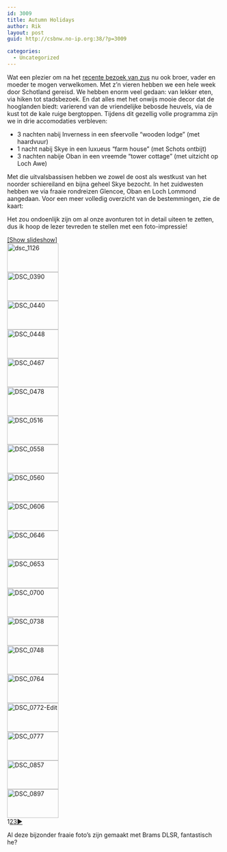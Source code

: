 ```yaml
---
id: 3009
title: Autumn Holidays
author: Rik
layout: post
guid: http://csbnw.no-ip.org:38/?p=3009

categories:
  - Uncategorized
---
```

Wat een plezier om na het [recente bezoek van zus][1] nu ook broer, vader en moeder te mogen verwelkomen. Met z&#8217;n vieren hebben we een hele week door Schotland gereisd. We hebben enorm veel gedaan: van lekker eten, via hiken tot stadsbezoek. En dat alles met het onwijs mooie decor dat de hooglanden biedt: varierend van de vriendelijke bebosde heuvels, via de kust tot de kale ruige bergtoppen. Tijdens dit gezellig volle programma zijn we in drie accomodaties verbleven:

  * 3 nachten nabij Inverness in een sfeervolle &#8220;wooden lodge&#8221; (met haardvuur)
  * 1 nacht nabij Skye in een luxueus &#8220;farm house&#8221; (met Schots ontbijt)
  * 3 nachten nabije Oban in een vreemde &#8220;tower cottage&#8221; (met uitzicht op Loch Awe)

Met die uitvalsbassisen hebben we zowel de oost als westkust van het noorder schiereiland en bijna geheel Skye bezocht. In het zuidwesten hebben we via fraaie rondreizen Glencoe, Oban en Loch Lommond aangedaan. Voor een meer volledig overzicht van de bestemmingen, zie de kaart:  


Het zou ondoenlijk zijn om al onze avonturen tot in detail uiteen te zetten, dus ik hoop de lezer tevreden te stellen met een foto-impressie!  


<div
	class="ngg-galleryoverview ngg-ajax-pagination-none"
	id="ngg-gallery-70a5875b23772bcb641ac607af3b0086-1">
  <div class="slideshowlink">
    <a href='http://csbnw.no-ip.org:38/index.php/nggallery/slideshow?p=3009'>[Show slideshow]</a>
  </div>
  
  <!-- Thumbnails -->
  
  <div id="ngg-image-0" class="ngg-gallery-thumbnail-box" >
    <div class="ngg-gallery-thumbnail">
      <a href="http://csbnw.no-ip.org:38/wp-content/gallery/autumn-holidays-2015/DSC_1126.jpg"
               title=""
               data-src="http://csbnw.no-ip.org:38/wp-content/gallery/autumn-holidays-2015/DSC_1126.jpg"
               data-thumbnail="http://csbnw.no-ip.org:38/wp-content/gallery/autumn-holidays-2015/thumbs/thumbs_DSC_1126.jpg"
               data-image-id="1270"
               data-title="dsc_1126"
               data-description=""
               class="ngg-fancybox" rel="70a5875b23772bcb641ac607af3b0086"> <img
                    title="dsc_1126"
                    alt="dsc_1126"
                    src="http://csbnw.no-ip.org:38/wp-content/gallery/autumn-holidays-2015/thumbs/thumbs_DSC_1126.jpg"
                    width="120"
                    height="67"
                    style="max-width:none;"
 /> </a>
    </div>
  </div>
  
  <div id="ngg-image-1" class="ngg-gallery-thumbnail-box" >
    <div class="ngg-gallery-thumbnail">
      <a href="http://csbnw.no-ip.org:38/wp-content/gallery/autumn-holidays-2015/DSC_0390.jpg"
               title=""
               data-src="http://csbnw.no-ip.org:38/wp-content/gallery/autumn-holidays-2015/DSC_0390.jpg"
               data-thumbnail="http://csbnw.no-ip.org:38/wp-content/gallery/autumn-holidays-2015/thumbs/thumbs_DSC_0390.jpg"
               data-image-id="1327"
               data-title="DSC_0390"
               data-description=""
               class="ngg-fancybox" rel="70a5875b23772bcb641ac607af3b0086"> <img
                    title="DSC_0390"
                    alt="DSC_0390"
                    src="http://csbnw.no-ip.org:38/wp-content/gallery/autumn-holidays-2015/thumbs/thumbs_DSC_0390.jpg"
                    width="120"
                    height="67"
                    style="max-width:none;"
 /> </a>
    </div>
  </div>
  
  <div id="ngg-image-2" class="ngg-gallery-thumbnail-box" >
    <div class="ngg-gallery-thumbnail">
      <a href="http://csbnw.no-ip.org:38/wp-content/gallery/autumn-holidays-2015/DSC_0440.jpg"
               title=""
               data-src="http://csbnw.no-ip.org:38/wp-content/gallery/autumn-holidays-2015/DSC_0440.jpg"
               data-thumbnail="http://csbnw.no-ip.org:38/wp-content/gallery/autumn-holidays-2015/thumbs/thumbs_DSC_0440.jpg"
               data-image-id="1328"
               data-title="DSC_0440"
               data-description=""
               class="ngg-fancybox" rel="70a5875b23772bcb641ac607af3b0086"> <img
                    title="DSC_0440"
                    alt="DSC_0440"
                    src="http://csbnw.no-ip.org:38/wp-content/gallery/autumn-holidays-2015/thumbs/thumbs_DSC_0440.jpg"
                    width="120"
                    height="67"
                    style="max-width:none;"
 /> </a>
    </div>
  </div>
  
  <div id="ngg-image-3" class="ngg-gallery-thumbnail-box" >
    <div class="ngg-gallery-thumbnail">
      <a href="http://csbnw.no-ip.org:38/wp-content/gallery/autumn-holidays-2015/DSC_0448.jpg"
               title=""
               data-src="http://csbnw.no-ip.org:38/wp-content/gallery/autumn-holidays-2015/DSC_0448.jpg"
               data-thumbnail="http://csbnw.no-ip.org:38/wp-content/gallery/autumn-holidays-2015/thumbs/thumbs_DSC_0448.jpg"
               data-image-id="1329"
               data-title="DSC_0448"
               data-description=""
               class="ngg-fancybox" rel="70a5875b23772bcb641ac607af3b0086"> <img
                    title="DSC_0448"
                    alt="DSC_0448"
                    src="http://csbnw.no-ip.org:38/wp-content/gallery/autumn-holidays-2015/thumbs/thumbs_DSC_0448.jpg"
                    width="120"
                    height="67"
                    style="max-width:none;"
 /> </a>
    </div>
  </div>
  
  <div id="ngg-image-4" class="ngg-gallery-thumbnail-box" >
    <div class="ngg-gallery-thumbnail">
      <a href="http://csbnw.no-ip.org:38/wp-content/gallery/autumn-holidays-2015/DSC_0467.jpg"
               title=""
               data-src="http://csbnw.no-ip.org:38/wp-content/gallery/autumn-holidays-2015/DSC_0467.jpg"
               data-thumbnail="http://csbnw.no-ip.org:38/wp-content/gallery/autumn-holidays-2015/thumbs/thumbs_DSC_0467.jpg"
               data-image-id="1330"
               data-title="DSC_0467"
               data-description=""
               class="ngg-fancybox" rel="70a5875b23772bcb641ac607af3b0086"> <img
                    title="DSC_0467"
                    alt="DSC_0467"
                    src="http://csbnw.no-ip.org:38/wp-content/gallery/autumn-holidays-2015/thumbs/thumbs_DSC_0467.jpg"
                    width="120"
                    height="67"
                    style="max-width:none;"
 /> </a>
    </div>
  </div>
  
  <div id="ngg-image-5" class="ngg-gallery-thumbnail-box" >
    <div class="ngg-gallery-thumbnail">
      <a href="http://csbnw.no-ip.org:38/wp-content/gallery/autumn-holidays-2015/DSC_0478.jpg"
               title=""
               data-src="http://csbnw.no-ip.org:38/wp-content/gallery/autumn-holidays-2015/DSC_0478.jpg"
               data-thumbnail="http://csbnw.no-ip.org:38/wp-content/gallery/autumn-holidays-2015/thumbs/thumbs_DSC_0478.jpg"
               data-image-id="1331"
               data-title="DSC_0478"
               data-description=""
               class="ngg-fancybox" rel="70a5875b23772bcb641ac607af3b0086"> <img
                    title="DSC_0478"
                    alt="DSC_0478"
                    src="http://csbnw.no-ip.org:38/wp-content/gallery/autumn-holidays-2015/thumbs/thumbs_DSC_0478.jpg"
                    width="120"
                    height="67"
                    style="max-width:none;"
 /> </a>
    </div>
  </div>
  
  <div id="ngg-image-6" class="ngg-gallery-thumbnail-box" >
    <div class="ngg-gallery-thumbnail">
      <a href="http://csbnw.no-ip.org:38/wp-content/gallery/autumn-holidays-2015/DSC_0516.jpg"
               title=""
               data-src="http://csbnw.no-ip.org:38/wp-content/gallery/autumn-holidays-2015/DSC_0516.jpg"
               data-thumbnail="http://csbnw.no-ip.org:38/wp-content/gallery/autumn-holidays-2015/thumbs/thumbs_DSC_0516.jpg"
               data-image-id="1332"
               data-title="DSC_0516"
               data-description=""
               class="ngg-fancybox" rel="70a5875b23772bcb641ac607af3b0086"> <img
                    title="DSC_0516"
                    alt="DSC_0516"
                    src="http://csbnw.no-ip.org:38/wp-content/gallery/autumn-holidays-2015/thumbs/thumbs_DSC_0516.jpg"
                    width="120"
                    height="67"
                    style="max-width:none;"
 /> </a>
    </div>
  </div>
  
  <div id="ngg-image-7" class="ngg-gallery-thumbnail-box" >
    <div class="ngg-gallery-thumbnail">
      <a href="http://csbnw.no-ip.org:38/wp-content/gallery/autumn-holidays-2015/DSC_0558.jpg"
               title=""
               data-src="http://csbnw.no-ip.org:38/wp-content/gallery/autumn-holidays-2015/DSC_0558.jpg"
               data-thumbnail="http://csbnw.no-ip.org:38/wp-content/gallery/autumn-holidays-2015/thumbs/thumbs_DSC_0558.jpg"
               data-image-id="1333"
               data-title="DSC_0558"
               data-description=""
               class="ngg-fancybox" rel="70a5875b23772bcb641ac607af3b0086"> <img
                    title="DSC_0558"
                    alt="DSC_0558"
                    src="http://csbnw.no-ip.org:38/wp-content/gallery/autumn-holidays-2015/thumbs/thumbs_DSC_0558.jpg"
                    width="120"
                    height="67"
                    style="max-width:none;"
 /> </a>
    </div>
  </div>
  
  <div id="ngg-image-8" class="ngg-gallery-thumbnail-box" >
    <div class="ngg-gallery-thumbnail">
      <a href="http://csbnw.no-ip.org:38/wp-content/gallery/autumn-holidays-2015/DSC_0560.jpg"
               title=""
               data-src="http://csbnw.no-ip.org:38/wp-content/gallery/autumn-holidays-2015/DSC_0560.jpg"
               data-thumbnail="http://csbnw.no-ip.org:38/wp-content/gallery/autumn-holidays-2015/thumbs/thumbs_DSC_0560.jpg"
               data-image-id="1334"
               data-title="DSC_0560"
               data-description=""
               class="ngg-fancybox" rel="70a5875b23772bcb641ac607af3b0086"> <img
                    title="DSC_0560"
                    alt="DSC_0560"
                    src="http://csbnw.no-ip.org:38/wp-content/gallery/autumn-holidays-2015/thumbs/thumbs_DSC_0560.jpg"
                    width="120"
                    height="67"
                    style="max-width:none;"
 /> </a>
    </div>
  </div>
  
  <div id="ngg-image-9" class="ngg-gallery-thumbnail-box" >
    <div class="ngg-gallery-thumbnail">
      <a href="http://csbnw.no-ip.org:38/wp-content/gallery/autumn-holidays-2015/DSC_0606.jpg"
               title=""
               data-src="http://csbnw.no-ip.org:38/wp-content/gallery/autumn-holidays-2015/DSC_0606.jpg"
               data-thumbnail="http://csbnw.no-ip.org:38/wp-content/gallery/autumn-holidays-2015/thumbs/thumbs_DSC_0606.jpg"
               data-image-id="1335"
               data-title="DSC_0606"
               data-description=""
               class="ngg-fancybox" rel="70a5875b23772bcb641ac607af3b0086"> <img
                    title="DSC_0606"
                    alt="DSC_0606"
                    src="http://csbnw.no-ip.org:38/wp-content/gallery/autumn-holidays-2015/thumbs/thumbs_DSC_0606.jpg"
                    width="120"
                    height="67"
                    style="max-width:none;"
 /> </a>
    </div>
  </div>
  
  <div id="ngg-image-10" class="ngg-gallery-thumbnail-box" >
    <div class="ngg-gallery-thumbnail">
      <a href="http://csbnw.no-ip.org:38/wp-content/gallery/autumn-holidays-2015/DSC_0646.jpg"
               title=""
               data-src="http://csbnw.no-ip.org:38/wp-content/gallery/autumn-holidays-2015/DSC_0646.jpg"
               data-thumbnail="http://csbnw.no-ip.org:38/wp-content/gallery/autumn-holidays-2015/thumbs/thumbs_DSC_0646.jpg"
               data-image-id="1336"
               data-title="DSC_0646"
               data-description=""
               class="ngg-fancybox" rel="70a5875b23772bcb641ac607af3b0086"> <img
                    title="DSC_0646"
                    alt="DSC_0646"
                    src="http://csbnw.no-ip.org:38/wp-content/gallery/autumn-holidays-2015/thumbs/thumbs_DSC_0646.jpg"
                    width="120"
                    height="67"
                    style="max-width:none;"
 /> </a>
    </div>
  </div>
  
  <div id="ngg-image-11" class="ngg-gallery-thumbnail-box" >
    <div class="ngg-gallery-thumbnail">
      <a href="http://csbnw.no-ip.org:38/wp-content/gallery/autumn-holidays-2015/DSC_0653.jpg"
               title=""
               data-src="http://csbnw.no-ip.org:38/wp-content/gallery/autumn-holidays-2015/DSC_0653.jpg"
               data-thumbnail="http://csbnw.no-ip.org:38/wp-content/gallery/autumn-holidays-2015/thumbs/thumbs_DSC_0653.jpg"
               data-image-id="1337"
               data-title="DSC_0653"
               data-description=""
               class="ngg-fancybox" rel="70a5875b23772bcb641ac607af3b0086"> <img
                    title="DSC_0653"
                    alt="DSC_0653"
                    src="http://csbnw.no-ip.org:38/wp-content/gallery/autumn-holidays-2015/thumbs/thumbs_DSC_0653.jpg"
                    width="120"
                    height="67"
                    style="max-width:none;"
 /> </a>
    </div>
  </div>
  
  <div id="ngg-image-12" class="ngg-gallery-thumbnail-box" >
    <div class="ngg-gallery-thumbnail">
      <a href="http://csbnw.no-ip.org:38/wp-content/gallery/autumn-holidays-2015/DSC_0700.jpg"
               title=""
               data-src="http://csbnw.no-ip.org:38/wp-content/gallery/autumn-holidays-2015/DSC_0700.jpg"
               data-thumbnail="http://csbnw.no-ip.org:38/wp-content/gallery/autumn-holidays-2015/thumbs/thumbs_DSC_0700.jpg"
               data-image-id="1338"
               data-title="DSC_0700"
               data-description=""
               class="ngg-fancybox" rel="70a5875b23772bcb641ac607af3b0086"> <img
                    title="DSC_0700"
                    alt="DSC_0700"
                    src="http://csbnw.no-ip.org:38/wp-content/gallery/autumn-holidays-2015/thumbs/thumbs_DSC_0700.jpg"
                    width="120"
                    height="67"
                    style="max-width:none;"
 /> </a>
    </div>
  </div>
  
  <div id="ngg-image-13" class="ngg-gallery-thumbnail-box" >
    <div class="ngg-gallery-thumbnail">
      <a href="http://csbnw.no-ip.org:38/wp-content/gallery/autumn-holidays-2015/DSC_0738.jpg"
               title=""
               data-src="http://csbnw.no-ip.org:38/wp-content/gallery/autumn-holidays-2015/DSC_0738.jpg"
               data-thumbnail="http://csbnw.no-ip.org:38/wp-content/gallery/autumn-holidays-2015/thumbs/thumbs_DSC_0738.jpg"
               data-image-id="1339"
               data-title="DSC_0738"
               data-description=""
               class="ngg-fancybox" rel="70a5875b23772bcb641ac607af3b0086"> <img
                    title="DSC_0738"
                    alt="DSC_0738"
                    src="http://csbnw.no-ip.org:38/wp-content/gallery/autumn-holidays-2015/thumbs/thumbs_DSC_0738.jpg"
                    width="120"
                    height="67"
                    style="max-width:none;"
 /> </a>
    </div>
  </div>
  
  <div id="ngg-image-14" class="ngg-gallery-thumbnail-box" >
    <div class="ngg-gallery-thumbnail">
      <a href="http://csbnw.no-ip.org:38/wp-content/gallery/autumn-holidays-2015/DSC_0748.jpg"
               title=""
               data-src="http://csbnw.no-ip.org:38/wp-content/gallery/autumn-holidays-2015/DSC_0748.jpg"
               data-thumbnail="http://csbnw.no-ip.org:38/wp-content/gallery/autumn-holidays-2015/thumbs/thumbs_DSC_0748.jpg"
               data-image-id="1340"
               data-title="DSC_0748"
               data-description=""
               class="ngg-fancybox" rel="70a5875b23772bcb641ac607af3b0086"> <img
                    title="DSC_0748"
                    alt="DSC_0748"
                    src="http://csbnw.no-ip.org:38/wp-content/gallery/autumn-holidays-2015/thumbs/thumbs_DSC_0748.jpg"
                    width="120"
                    height="67"
                    style="max-width:none;"
 /> </a>
    </div>
  </div>
  
  <div id="ngg-image-15" class="ngg-gallery-thumbnail-box" >
    <div class="ngg-gallery-thumbnail">
      <a href="http://csbnw.no-ip.org:38/wp-content/gallery/autumn-holidays-2015/DSC_0764.jpg"
               title=""
               data-src="http://csbnw.no-ip.org:38/wp-content/gallery/autumn-holidays-2015/DSC_0764.jpg"
               data-thumbnail="http://csbnw.no-ip.org:38/wp-content/gallery/autumn-holidays-2015/thumbs/thumbs_DSC_0764.jpg"
               data-image-id="1341"
               data-title="DSC_0764"
               data-description=""
               class="ngg-fancybox" rel="70a5875b23772bcb641ac607af3b0086"> <img
                    title="DSC_0764"
                    alt="DSC_0764"
                    src="http://csbnw.no-ip.org:38/wp-content/gallery/autumn-holidays-2015/thumbs/thumbs_DSC_0764.jpg"
                    width="120"
                    height="67"
                    style="max-width:none;"
 /> </a>
    </div>
  </div>
  
  <div id="ngg-image-16" class="ngg-gallery-thumbnail-box" >
    <div class="ngg-gallery-thumbnail">
      <a href="http://csbnw.no-ip.org:38/wp-content/gallery/autumn-holidays-2015/DSC_0772-Edit.jpg"
               title=""
               data-src="http://csbnw.no-ip.org:38/wp-content/gallery/autumn-holidays-2015/DSC_0772-Edit.jpg"
               data-thumbnail="http://csbnw.no-ip.org:38/wp-content/gallery/autumn-holidays-2015/thumbs/thumbs_DSC_0772-Edit.jpg"
               data-image-id="1342"
               data-title="DSC_0772-Edit"
               data-description=""
               class="ngg-fancybox" rel="70a5875b23772bcb641ac607af3b0086"> <img
                    title="DSC_0772-Edit"
                    alt="DSC_0772-Edit"
                    src="http://csbnw.no-ip.org:38/wp-content/gallery/autumn-holidays-2015/thumbs/thumbs_DSC_0772-Edit.jpg"
                    width="120"
                    height="67"
                    style="max-width:none;"
 /> </a>
    </div>
  </div>
  
  <div id="ngg-image-17" class="ngg-gallery-thumbnail-box" >
    <div class="ngg-gallery-thumbnail">
      <a href="http://csbnw.no-ip.org:38/wp-content/gallery/autumn-holidays-2015/DSC_0777.jpg"
               title=""
               data-src="http://csbnw.no-ip.org:38/wp-content/gallery/autumn-holidays-2015/DSC_0777.jpg"
               data-thumbnail="http://csbnw.no-ip.org:38/wp-content/gallery/autumn-holidays-2015/thumbs/thumbs_DSC_0777.jpg"
               data-image-id="1343"
               data-title="DSC_0777"
               data-description=""
               class="ngg-fancybox" rel="70a5875b23772bcb641ac607af3b0086"> <img
                    title="DSC_0777"
                    alt="DSC_0777"
                    src="http://csbnw.no-ip.org:38/wp-content/gallery/autumn-holidays-2015/thumbs/thumbs_DSC_0777.jpg"
                    width="120"
                    height="67"
                    style="max-width:none;"
 /> </a>
    </div>
  </div>
  
  <div id="ngg-image-18" class="ngg-gallery-thumbnail-box" >
    <div class="ngg-gallery-thumbnail">
      <a href="http://csbnw.no-ip.org:38/wp-content/gallery/autumn-holidays-2015/DSC_0857.jpg"
               title=""
               data-src="http://csbnw.no-ip.org:38/wp-content/gallery/autumn-holidays-2015/DSC_0857.jpg"
               data-thumbnail="http://csbnw.no-ip.org:38/wp-content/gallery/autumn-holidays-2015/thumbs/thumbs_DSC_0857.jpg"
               data-image-id="1344"
               data-title="DSC_0857"
               data-description=""
               class="ngg-fancybox" rel="70a5875b23772bcb641ac607af3b0086"> <img
                    title="DSC_0857"
                    alt="DSC_0857"
                    src="http://csbnw.no-ip.org:38/wp-content/gallery/autumn-holidays-2015/thumbs/thumbs_DSC_0857.jpg"
                    width="120"
                    height="67"
                    style="max-width:none;"
 /> </a>
    </div>
  </div>
  
  <div id="ngg-image-19" class="ngg-gallery-thumbnail-box" >
    <div class="ngg-gallery-thumbnail">
      <a href="http://csbnw.no-ip.org:38/wp-content/gallery/autumn-holidays-2015/DSC_0897.jpg"
               title=""
               data-src="http://csbnw.no-ip.org:38/wp-content/gallery/autumn-holidays-2015/DSC_0897.jpg"
               data-thumbnail="http://csbnw.no-ip.org:38/wp-content/gallery/autumn-holidays-2015/thumbs/thumbs_DSC_0897.jpg"
               data-image-id="1345"
               data-title="DSC_0897"
               data-description=""
               class="ngg-fancybox" rel="70a5875b23772bcb641ac607af3b0086"> <img
                    title="DSC_0897"
                    alt="DSC_0897"
                    src="http://csbnw.no-ip.org:38/wp-content/gallery/autumn-holidays-2015/thumbs/thumbs_DSC_0897.jpg"
                    width="120"
                    height="67"
                    style="max-width:none;"
 /> </a>
    </div>
  </div>
  
  <!-- Pagination -->
  
  <div class='ngg-navigation'>
    <span class="current">1</span><a class="page-numbers" data-pageid="2" href="http://csbnw.no-ip.org:38/index.php/nggallery/page/2?p=3009">2</a><a class="page-numbers" data-pageid="3" href="http://csbnw.no-ip.org:38/index.php/nggallery/page/3?p=3009">3</a><a class="next" data-pageid="2" id="ngg-next-2" href="http://csbnw.no-ip.org:38/index.php/nggallery/page/2?p=3009">&#9658;</a>
  </div>
</div>

Al deze bijzonder fraaie foto&#8217;s zijn gemaakt met Brams DLSR, fantastisch he?

 [1]: /?p=2856 "Visit Sanne"